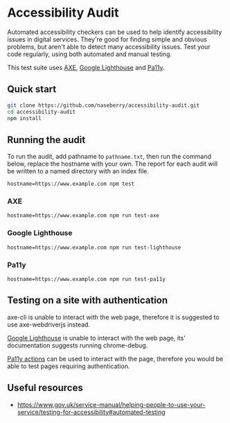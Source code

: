 # Accessibility Audit
Automated accessibility checkers can be used to help identify accessibility issues in digital services. They're good for finding simple and obvious problems, but aren't able to detect many accessibility issues.
Test your code regularly, using both automated and manual testing.

This test suite uses [AXE](https://www.deque.com/axe/), [Google Lighthouse](https://developers.google.com/web/tools/lighthouse/) and [Pa11y](http://pa11y.org/).

## Quick start
```bash
git clone https://github.com/naseberry/accessibility-audit.git
cd accessibility-audit
npm install
```

## Running the audit
To run the audit, add pathname to `pathname.txt`, then run the command below, replace the hostname with your own.
The report for each audit will be written to a named directory with an index file.

```
hostname=https://www.example.com npm test
```

### AXE
```
hostname=https://www.example.com npm run test-axe
```

### Google Lighthouse
```
hostname=https://www.example.com npm run test-lighthouse
```

### Pa11y
```
hostname=https://www.example.com npm run test-pa11y
```

## Testing on a site with authentication
axe-cli is unable to interact with the web page, therefore it is suggested to use axe-webdriverjs instead.

[Google Lighthouse](https://github.com/GoogleChrome/lighthouse/blob/master/docs/readme.md#testing-on-a-site-with-authentication) is unable to interact with the web page, its' documentation suggests running chrome-debug.

[Pa11y actions](https://github.com/pa11y/pa11y#actions) can be used to interact with the page, therefore you would be able to test pages requiring authentication.

## Useful resources
- https://www.gov.uk/service-manual/helping-people-to-use-your-service/testing-for-accessibility#automated-testing